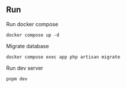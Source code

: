 ## Run

Run docker compose

```
docker compose up -d
```

Migrate database

```
docker compose exec app php artisan migrate
```

Run dev server

```
pnpm dev
```
